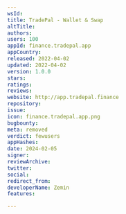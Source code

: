 ```yaml
---
wsId: 
title: TradePal - Wallet & Swap
altTitle: 
authors: 
users: 100
appId: finance.tradepal.app
appCountry: 
released: 2022-04-02
updated: 2022-04-02
version: 1.0.0
stars: 
ratings: 
reviews: 
website: http://app.tradepal.finance
repository: 
issue: 
icon: finance.tradepal.app.png
bugbounty: 
meta: removed
verdict: fewusers
appHashes: 
date: 2024-02-05
signer: 
reviewArchive: 
twitter: 
social: 
redirect_from: 
developerName: Zemin
features: 

---
```


